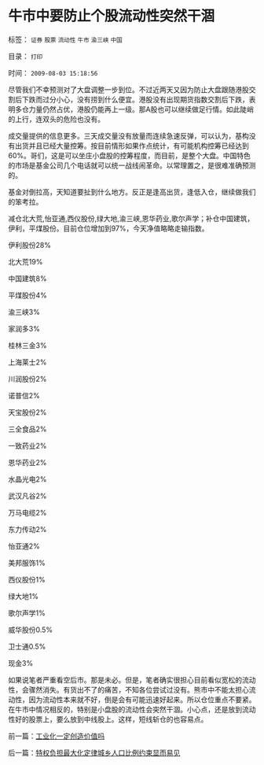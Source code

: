 # 牛市中要防止个股流动性突然干涸

标签： `证券` `股票` `流动性` `牛市` `渝三峡` `中国` 

目录： `打印`

时间： `2009-08-03 15:18:56`

尽管我们不幸预测对了大盘调整一步到位。不过近两天又因为防止大盘跟随港股交割后下跌而过分小心，没有捞到什么便宜。港股没有出现期货指数交割后下跌，表明多仓力量仍然占优，港股仍能再上一级。那A股也可以继续做足行情。如此陡峭的上行，连双头的危险也没有。

成交量提供的信息更多。三天成交量没有放量而连续急速反弹，可以认为，基构没有出货并且已经大量控筹。按目前情形如果作点统计，有可能机构控筹已经达到60%。哥们，这是可以坐庄小盘股的控筹程度，而目前，是整个大盘。中国特色的市场是基金公司几个电话就可以统一战线闹革命。以常理置之，是很难准确预测的。

基金对倒拉高，天知道要扯到什么地方。反正是逢高出货，逢低入仓，继续做我们的笨考拉。

减仓北大荒,怡亚通,西仪股份,绿大地,渝三峡,恩华药业,歌尔声学；补仓中国建筑，伊利，平煤股份。目前仓位增加到97%，今天净值略略走输指数。

伊利股份28%

北大荒19%

中国建筑8%

平煤股份4%

渝三峡3%

家润多3%

桂林三金3%

上海莱士2%

川润股份2%

诺普信2%

天宝股份2%

三全食品2%

一致药业2%

恩华药业2%

水晶光电2%

武汉凡谷2%

万马电缆2%

东力传动2%

怡亚通2%

美邦服饰1%

西仪股份1%

绿大地1%

歌尔声学1%

威华股份0.5%

卫士通0.5%

现金3%

如果说笔者严重看空后市。那是未必。但是，笔者确实很担心目前看似宽松的流动性，会骤然消失。有货出不了的痛苦，不知各位尝试过没有。熊市中不能太担心流动性，因为流动性本来就不好，倒是会有可能迅速好起来。所以仓位重点不要紧。在牛市中情况相反的，特别是小盘股的流动性会突然干涸。小心点，还是放到流动性好的股票上，要么放到中线股上。这样，短线斩仓的也容易点。



前一篇：[工业化一定创造价值吗](../../../2009/8/2/工业化一定创造价值吗.md)

后一篇：[特权负担最大化定律城乡人口比例约束显而易见](../../../2009/8/3/特权负担最大化定律城乡人口比例约束显而易见.md)